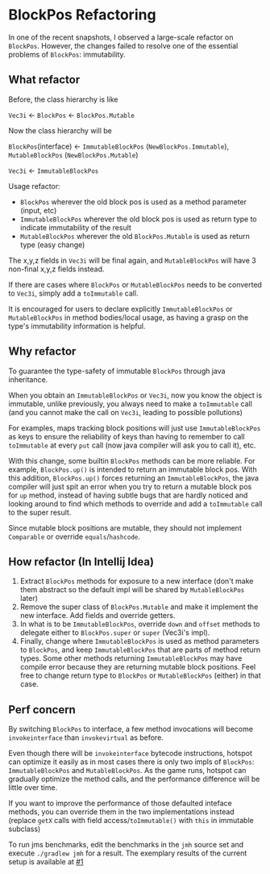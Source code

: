 # BlockPos Refactoring
In one of the recent snapshots, I observed a large-scale refactor on `BlockPos`.
However, the changes failed to resolve one of the essential problems of `BlockPos`: immutability.

## What refactor
Before, the class hierarchy is like

`Vec3i` <- `BlockPos` <- `BlockPos.Mutable`

Now the class hierarchy will be 

`BlockPos`(interface) <- `ImmutableBlockPos` (`NewBlockPos.Immutable`), `MutableBlockPos` (`NewBlockPos.Mutable`)
                       
`Vec3i` <- `ImmutableBlockPos`

Usage refactor:
- `BlockPos` wherever the old block pos is used as a method parameter (input, etc)
- `ImmutableBlockPos` wherever the old block pos is used as return type to indicate immutability of the result
- `MutableBlockPos` wherever the old `BlockPos.Mutable` is used as return type (easy change)

The x,y,z fields in `Vec3i` will be final again, and `MutableBlockPos` will have 3 non-final x,y,z fields instead.

If there are cases where `BlockPos` or `MutableBlockPos` needs to be converted to `Vec3i`, simply add a `toImmutable` call.

It is encouraged for users to declare explicitly `ImmutableBlockPos` or `MutableBlockPos` in method bodies/local usage, as having a grasp on the type's immutability information is helpful.

## Why refactor
To guarantee the type-safety of immutable `BlockPos` through java inheritance.

When you obtain an `ImmutableBlockPos` or `Vec3i`, now you know the object is immutable, unlike previously, you always need to make a `toImmutable` call (and you cannot make the call on `Vec3i`, leading to possible pollutions)

For examples, maps tracking block positions will just use `ImmutableBlockPos` as keys to ensure the reliability of keys than having to remember to call `toImmutable` at every `put` call (now java compiler will ask you to call it), etc.

With this change, some builtin `BlockPos` methods can be more reliable. For example, `BlockPos.up()` is intended to return an immutable block pos. With this addition, `BlockPos.up()` forces returning an `ImmutableBlockPos`, the java compiler will just spit an error when you try to return a mutable block pos for `up` method, instead of having subtle bugs that are hardly noticed and looking around to find which methods to override and add a `toImmutable` call to the super result.

Since mutable block positions are mutable, they should not implement `Comparable` or override `equals`/`hashcode`.

## How refactor (In Intellij Idea)
1. Extract `BlockPos` methods for exposure to a new interface (don't make them abstract so the default impl will be shared by `MutableBlockPos` later)
1. Remove the super class of `BlockPos.Mutable` and make it implement the new interface. Add fields and override getters.
1. In what is to be `ImmutableBlockPos`, override `down` and `offset` methods to delegate either to `BlockPos.super` or `super` (Vec3i's impl).
1. Finally, change where `ImmutableBlockPos` is used as method parameters to `BlockPos`, and keep `ImmutableBlockPos` that are parts of method return types. Some other methods returning `ImmutableBlockPos` may have compile error because they are returning mutable block positions. Feel free to change return type to `BlockPos` or `MutableBlockPos` (either) in that case.

## Perf concern
By switching `BlockPos` to interface, a few method invocations will become `invokeinterface` than `invokevirtual` as before.

Even though there will be `invokeinterface` bytecode instructions, hotspot can optimize it easily as in most cases there is only two impls of `BlockPos`: `ImmutableBlockPos` and `MutableBlockPos`. As the game runs, hotspot can gradually optimize the method calls, and the performance difference will be little over time.

If you want to improve the performance of those defaulted inteface methods, you can override them in the two implementations instead (replace `getX` calls with field access/`toImmutable()` with `this` in immutable subclass)

To run jms benchmarks, edit the benchmarks in the `jmh` source set and execute `./gradlew jmh` for a result. The exemplary results of the current setup is available at [#1](https://github.com/liachmodded/blockpos-refactor-draft/issues/1)
